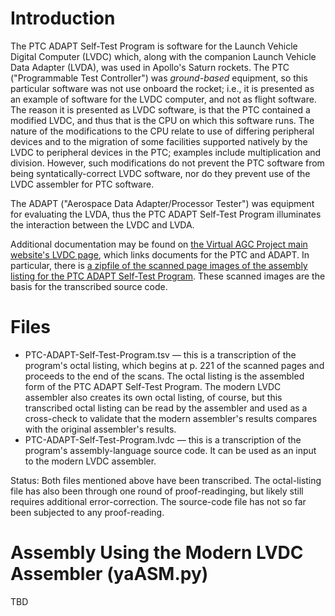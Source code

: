 # Introduction

The PTC ADAPT Self-Test Program is software for the Launch Vehicle Digital Computer (LVDC) which, along with the companion Launch Vehicle Data Adapter (LVDA), was used in Apollo's Saturn rockets.  The PTC ("Programmable Test Controller") was _ground-based_ equipment, so this particular software was not use onboard the rocket; i.e., it is presented as an example of software for the LVDC computer, and not as flight software.  The reason it is presented as LVDC software, is that the PTC contained a modified LVDC, and thus that is the CPU on which this software runs.  The nature of the modifications to the CPU relate to use of differing peripheral devices and to the migration of some facilities supported natively by the LVDC to peripheral devices in the PTC; examples include multiplication and division.  However, such modifications do not prevent the PTC software from being syntatically-correct LVDC software, nor do they prevent use of the LVDC assembler for PTC software.

The ADAPT ("Aerospace Data Adapter/Processor Tester") was equipment for evaluating the LVDA, thus the PTC ADAPT Self-Test Program illuminates the interaction between the LVDC and LVDA.

Additional documentation may be found on [the Virtual AGC Project main website's LVDC page](http://www.ibiblio.org/apollo/LVDC.html#PTC_ADAPT_Self-Test_Program), which links documents for the PTC and ADAPT.  In particular, there is [a zipfile of the scanned page images of the assembly listing for the PTC ADAPT Self-Test Program](http://www.ibiblio.org/apollo/ScansForConversion/PTC%20ADAPT%20Self-Test%20Program.zip). These scanned images are the basis for the transcribed source code.

# Files

- PTC-ADAPT-Self-Test-Program.tsv &mdash; this is a transcription of the program's octal listing, which begins at p. 221 of the scanned pages and proceeds to the end of the scans.  The octal listing is the assembled form of the PTC ADAPT Self-Test Program.  The modern LVDC assembler also creates its own octal listing, of course, but this transcribed octal listing can be read by the assembler and used as a cross-check to validate that the modern assembler's results compares with the original assembler's results.
- PTC-ADAPT-Self-Test-Program.lvdc &mdash; this is a transcription of the program's assembly-language source code.  It can be used as an input to the modern LVDC assembler.

Status:  Both files mentioned above have been transcribed.  The octal-listing file has also been through one round of proof-readinging, but likely still requires additional error-correction.  The source-code file has not so far been subjected to any proof-reading.

# Assembly Using the Modern LVDC Assembler (yaASM.py)

TBD


